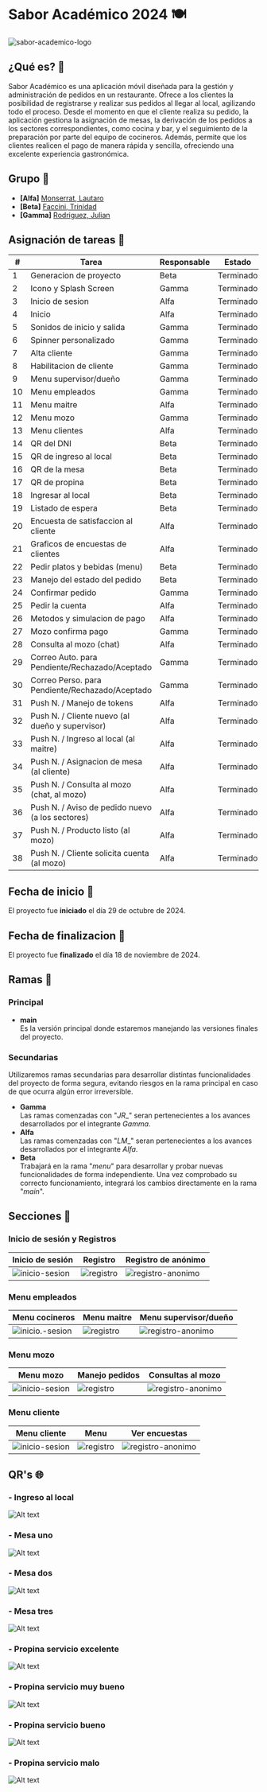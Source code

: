 # Sabor Académico 2024 🍽

![sabor-academico-logo](./src/assets/bg_sabor.png)


## ¿Qué es? 📲
Sabor Académico es una aplicación móvil diseñada para la gestión y administración de pedidos en un restaurante. Ofrece a los clientes la posibilidad de registrarse y realizar sus pedidos al llegar al local, agilizando todo el proceso. Desde el momento en que el cliente realiza su pedido, la aplicación gestiona la asignación de mesas, la derivación de los pedidos a los sectores correspondientes, como cocina y bar, y el seguimiento de la preparación por parte del equipo de cocineros. Además, permite que los clientes realicen el pago de manera rápida y sencilla, ofreciendo una excelente experiencia gastronómica.


## Grupo 🧠
- **[Alfa]** [Monserrat, Lautaro](https://github.com/llauu)
- **[Beta]** [Faccini, Trinidad](https://github.com/trinifaccini)
- **[Gamma]** [Rodriguez, Julian](https://github.com/rodriguezjulian)


## Asignación de tareas 📑
| #  | Tarea                                                   | Responsable | Estado    |
| -- | ------------------------------------------------------- | ----------- | --------- |
| 1  | Generacion de proyecto                                  | Beta        | Terminado |
| 2  | Icono y Splash Screen                                   | Gamma       | Terminado |
| 3  | Inicio de sesion                                        | Alfa        | Terminado |
| 4  | Inicio                                                  | Alfa        | Terminado |
| 5  | Sonidos de inicio y salida                              | Gamma       | Terminado |
| 6  | Spinner personalizado                                   | Gamma       | Terminado |
| 7  | Alta cliente                                            | Gamma       | Terminado |
| 8  | Habilitacion de cliente                                 | Gamma       | Terminado |
| 9  | Menu supervisor/dueño                                   | Gamma       | Terminado |
| 10 | Menu empleados                                          | Gamma       | Terminado |
| 11 | Menu maitre                                             | Alfa        | Terminado |
| 12 | Menu mozo                                               | Gamma       | Terminado |
| 13 | Menu clientes                                           | Alfa        | Terminado |
| 14 | QR del DNI                                              | Beta        | Terminado |
| 15 | QR de ingreso al local                                  | Beta        | Terminado |
| 16 | QR de la mesa                                           | Beta        | Terminado |
| 17 | QR de propina                                           | Beta        | Terminado |
| 18 | Ingresar al local                                       | Beta        | Terminado |
| 19 | Listado de espera                                       | Beta        | Terminado |
| 20 | Encuesta de satisfaccion al cliente                     | Alfa        | Terminado |
| 21 | Graficos de encuestas de clientes                       | Alfa        | Terminado |
| 22 | Pedir platos y bebidas (menu)                           | Beta        | Terminado |
| 23 | Manejo del estado del pedido                            | Beta        | Terminado |
| 24 | Confirmar pedido                                        | Gamma       | Terminado |
| 25 | Pedir la cuenta                                         | Alfa        | Terminado |
| 26 | Metodos y simulacion de pago                            | Alfa        | Terminado |
| 27 | Mozo confirma pago                                      | Gamma       | Terminado |
| 28 | Consulta al mozo (chat)                                 | Alfa        | Terminado |
| 29 | Correo Auto. para Pendiente/Rechazado/Aceptado          | Gamma       | Terminado |
| 30 | Correo Perso. para Pendiente/Rechazado/Aceptado         | Gamma       | Terminado |
| 31 | Push N. / Manejo de tokens                              | Alfa        | Terminado |
| 32 | Push N. / Cliente nuevo (al dueño y supervisor)         | Alfa        | Terminado |
| 33 | Push N. / Ingreso al local (al maitre)                  | Alfa        | Terminado |
| 34 | Push N. / Asignacion de mesa (al cliente)               | Alfa        | Terminado |
| 35 | Push N. / Consulta al mozo (chat, al mozo)              | Alfa        | Terminado |
| 36 | Push N. / Aviso de pedido nuevo (a los sectores)        | Alfa        | Terminado |
| 37 | Push N. / Producto listo (al mozo)                      | Alfa        | Terminado |
| 38 | Push N. / Cliente solicita cuenta (al mozo)             | Alfa        | Terminado |


## Fecha de inicio 📆
El proyecto fue **iniciado** el día 29 de octubre de 2024.


## Fecha de finalizacion 📆
El proyecto fue **finalizado** el día 18 de noviembre de 2024.


## Ramas 🌿
### Principal
- **main**<br> Es la versión principal donde estaremos manejando las versiones finales del proyecto.


### Secundarias
Utilizaremos ramas secundarias para desarrollar distintas funcionalidades del proyecto de forma segura, evitando riesgos en la rama principal en caso de que ocurra algún error irreversible.
- **Gamma**<br> Las ramas comenzadas con "_JR__" seran pertenecientes a los avances desarrollados por el integrante _Gamma_.
- **Alfa**<br> Las ramas comenzadas con "_LM__" seran pertenecientes a los avances desarrollados por el integrante _Alfa_.
- **Beta**<br> Trabajará en la rama "_menu_" para desarrollar y probar nuevas funcionalidades de forma independiente. Una vez comprobado su correcto funcionamiento, integrará los cambios directamente en la rama "_main_".


## Secciones 📃
### Inicio de sesión y Registros
| Inicio de sesión                                | Registro                                      | Registro de anónimo                                     |
| ----------------------------------------------- | --------------------------------------------- | ------------------------------------------------------- |
| ![inicio-sesion](./src/assets/readme/login.png) | ![registro](./src/assets/readme/register.png) | ![registro-anonimo](./src/assets/readme/register-a.png) |

### Menu empleados
| Menu cocineros                                               | Menu maitre                                      | Menu supervisor/dueño                                   |
| ------------------------------------------------------------ | ------------------------------------------------ | ------------------------------------------------------- |
| ![inicio.-sesion](./src/assets/readme/menu-cocinero-bar.png) | ![registro](./src/assets/readme/menu-maitre.png) | ![registro-anonimo](./src/assets/readme/menu-admin.png) |

### Menu mozo
| Menu mozo                                           | Manejo pedidos                                           | Consultas al mozo                                      |
| --------------------------------------------------- | -------------------------------------------------------- | ------------------------------------------------------ |
| ![inicio-sesion](./src/assets/readme/menu-mozo.png) | ![registro](./src/assets/readme/manejo-pedidos-mozo.png) | ![registro-anonimo](./src/assets/readme/chat-mozo.png) |

### Menu cliente
| Menu cliente                                           | Menu                                      | Ver encuestas                                              |
| ------------------------------------------------------ | ----------------------------------------- | ---------------------------------------------------------- |
| ![inicio-sesion](./src/assets/readme/menu-cliente.png) | ![registro](./src/assets/readme/menu.png) | ![registro-anonimo](./src/assets/readme/ver-encuestas.png) |


## QR's 🌐
### - **Ingreso al local**
![Alt text](./src/assets/qrs/ingreso.png)

### - **Mesa uno**
![Alt text](./src/assets/qrs/mesauno.png)

### - **Mesa dos**
![Alt text](./src/assets/qrs/mesados.png)

### - **Mesa tres**
![Alt text](./src/assets/qrs/mesatres.png)

### - **Propina servicio excelente**
![Alt text](./src/assets/qrs/propina_excelente.png)

### - **Propina servicio muy bueno**
![Alt text](./src/assets/qrs/propina_muy_bueno.png)

### - **Propina servicio bueno**
![Alt text](./src/assets/qrs/propina_bueno.png)

### - **Propina servicio malo**
![Alt text](./src/assets/qrs/propina_malo.png)